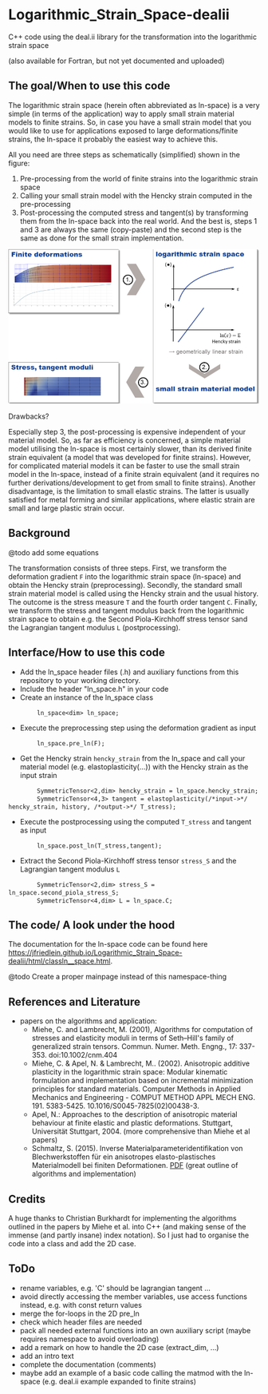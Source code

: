 # Logarithmic_Strain_Space-dealii
C++ code using the deal.ii library for the transformation into the logarithmic strain space

(also available for Fortran, but not yet documented and uploaded)

## The goal/When to use this code
The logarithmic strain space (herein often abbreviated as ln-space) is a very simple (in terms of the application) way to apply small strain material models to finite strains. So, in case you have a small strain model that you would like to use for applications exposed to large deformations/finite strains, the ln-space it probably the easiest way to achieve this.

All you need are three steps as schematically (simplified) shown in the figure:
1. Pre-processing from the world of finite strains into the logarithmic strain space
2. Calling your small strain model with the Hencky strain computed in the pre-processing
3. Post-processing the computed stress and tangent(s) by transforming them from the ln-space back into the real world.
And the best is, steps 1 and 3 are always the same (copy-paste) and the second step is the same as done for the small strain implementation.

<img src="https://github.com/jfriedlein/Logarithmic_Strain_Space-dealii/blob/master/images/ln-space%20-%20overview.png" width="700">

Drawbacks?

Especially step 3, the post-processing is expensive independent of your material model. So, as far as efficiency is concerned, a simple material model utilising the ln-space is most certainly slower, than its derived finite strain equivalent (a model that was developed for finite strains). However, for complicated material models it can be faster to use the small strain model in the ln-space, instead of a finite strain equivalent (and it requires no further derivations/development to get from small to finite strains). Another disadvantage, is the limitation to small elastic strains. The latter is usually satisfied for metal forming and similar applications, where elastic strain are small and large plastic strain occur.

## Background
@todo add some equations

The transformation consists of three steps. First, we transform the deformation gradient `F` into the logarithmic strain space (ln-space) and obtain the Hencky strain (preprocessing). Secondly, the standard small strain material model is called using the Hencky strain and the usual history. The outcome is the stress measure `T` and the fourth order tangent `C`. Finally, we transform the stress and tangent modulus back from the logarithmic strain space to obtain e.g. the Second Piola-Kirchhoff stress tensor `S`and the Lagrangian tangent modulus `L` (postprocessing).

## Interface/How to use this code
* Add the ln_space header files (.h) and auxiliary functions from this repository to your working directory.
* Include the header "ln_space.h" in your code
* Create an instance of the ln_space class
```
    	ln_space<dim> ln_space;
```
* Execute the preprocessing step using the deformation gradient as input
```
    	ln_space.pre_ln(F);
```
* Get the Hencky strain `hencky_strain` from the ln_space and call your material model (e.g. elastoplasticity(...)) with the Hencky strain as the input strain
```
        SymmetricTensor<2,dim> hencky_strain = ln_space.hencky_strain;
        SymmetricTensor<4,3> tangent = elastoplasticity(/*input->*/ hencky_strain, history, /*output->*/ T_stress);
```
* Execute the postprocessing using the computed `T_stress` and tangent as input
```
        ln_space.post_ln(T_stress,tangent);
```
* Extract the Second Piola-Kirchhoff stress tensor `stress_S` and the Lagrangian tangent modulus `L`
```
    	SymmetricTensor<2,dim> stress_S = ln_space.second_piola_stress_S;
    	SymmetricTensor<4,dim> L = ln_space.C;
```

## The code/ A look under the hood
The documentation for the ln-space code can be found here https://jfriedlein.github.io/Logarithmic_Strain_Space-dealii/html/classln__space.html.

@todo Create a proper mainpage instead of this namespace-thing

## References and Literature
* papers on the algorithms and application:
    * Miehe, C. and Lambrecht, M. (2001), Algorithms for computation of stresses and elasticity moduli in terms of Seth–Hill's family of generalized strain tensors. Commun. Numer. Meth. Engng., 17: 337-353. doi:10.1002/cnm.404
    * Miehe, C. & Apel, N. & Lambrecht, M.. (2002). Anisotropic additive plasticity in the logarithmic strain space: Modular kinematic formulation and implementation based on incremental minimization principles for standard materials. Computer Methods in Applied Mechanics and Engineering - COMPUT METHOD APPL MECH ENG. 191. 5383-5425. 10.1016/S0045-7825(02)00438-3.
    * Apel, N.: Approaches to the description of anisotropic material behaviour at finite
elastic and plastic deformations. Stuttgart, Universität Stuttgart, 2004. (more comprehensive than Miehe et al papers)
    * Schmaltz, S. (2015). Inverse Materialparameteridentifikation von Blechwerkstoffen für ein anisotropes elasto-plastisches Materialmodell bei finiten Deformationen. [PDF](urn:nbn:de:bvb:29-opus4-58089) (great outline of algorithms and implementation)


## Credits
A huge thanks to Christian Burkhardt for implementing the algorithms outlined in the papers by Miehe et al. into C++ (and making sense of the immense (and partly insane) index notation). So I just had to organise the code into a class and add the 2D case.

## ToDo
* rename variables, e.g. 'C' should be lagrangian tangent ...
* avoid directly accessing the member variables, use access functions instead, e.g. with const return values
* merge the for-loops in the 2D pre_ln
* check which header files are needed
* pack all needed external functions into an own auxiliary script (maybe requires namespace to avoid overloading)
* add a remark on how to handle the 2D case (extract_dim, ...)
* add an intro text
* complete the documentation (comments)
* maybe add an example of a basic code calling the matmod with the ln-space (e.g. deal.ii example expanded to finite strains)


